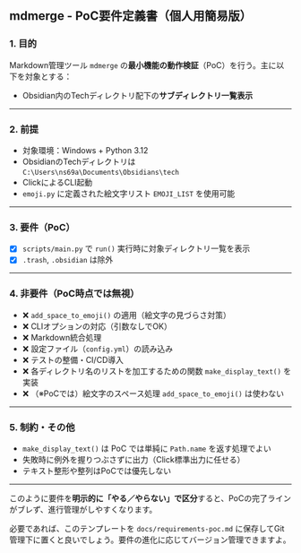 ## mdmerge - PoC要件定義書（個人用簡易版）

### 1. 目的

Markdown管理ツール `mdmerge` の**最小機能の動作検証**（PoC）を行う。主に以下を対象とする：

* Obsidian内のTechディレクトリ配下の**サブディレクトリ一覧表示**

---

### 2. 前提

* 対象環境：Windows + Python 3.12
* ObsidianのTechディレクトリは `C:\Users\ns69a\Documents\Obsidians\tech`
* ClickによるCLI起動
* `emoji.py` に定義された絵文字リスト `EMOJI_LIST` を使用可能

---

### 3. 要件（PoC）

* [x] `scripts/main.py` で `run()` 実行時に対象ディレクトリ一覧を表示
* [x] `.trash`, `.obsidian` は除外

---

### 4. 非要件（PoC時点では無視）

* ❌ `add_space_to_emoji()` の適用（絵文字の見づらさ対策）
* ❌ CLIオプションの対応（引数なしでOK）
* ❌ Markdown統合処理
* ❌ 設定ファイル（`config.yml`）の読み込み
* ❌ テストの整備・CI/CD導入
* ❌ 各ディレクトリ名のリストを加工するための関数 `make_display_text()` を実装
* ❌ （※PoCでは）絵文字のスペース処理 `add_space_to_emoji()` は使わない

---

### 5. 制約・その他

* `make_display_text()` は PoC では単純に `Path.name` を返す処理でよい
* 失敗時に例外を握りつぶさずに出力（Click標準出力に任せる）
* テキスト整形や整列はPoCでは優先しない

---

このように要件を**明示的に「やる／やらない」で区分**すると、PoCの完了ラインがブレず、進行管理がしやすくなります。

必要であれば、このテンプレートを `docs/requirements-poc.md` に保存してGit管理下に置くと良いでしょう。要件の進化に応じてバージョン管理できますよ。
